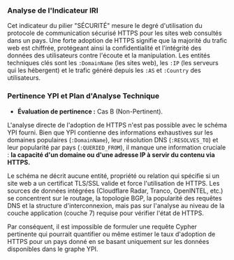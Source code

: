 ### Analyse de l'Indicateur IRI

Cet indicateur du pilier "SÉCURITÉ" mesure le degré d'utilisation du protocole de communication sécurisé HTTPS pour les sites web consultés dans un pays. Une forte adoption de HTTPS signifie que la majorité du trafic web est chiffrée, protégeant ainsi la confidentialité et l'intégrité des données des utilisateurs contre l'écoute et la manipulation. Les entités techniques clés sont les `:DomainName` (les sites web), les `:IP` (les serveurs qui les hébergent) et le trafic généré depuis les `:AS` et `:Country` des utilisateurs.

### Pertinence YPI et Plan d'Analyse Technique

* **Évaluation de pertinence :** Cas B (Non-Pertinent).

L'analyse directe de l'adoption de HTTPS n'est pas possible avec le schéma YPI fourni. Bien que YPI contienne des informations exhaustives sur les domaines populaires (`:DomainName`), leur résolution DNS (`:RESOLVES_TO`) et leur popularité par pays (`:QUERIED_FROM`), il manque une information cruciale : **la capacité d'un domaine ou d'une adresse IP à servir du contenu via HTTPS.**

Le schéma ne décrit aucune entité, propriété ou relation qui spécifie si un site web a un certificat TLS/SSL valide et force l'utilisation de HTTPS. Les sources de données intégrées (Cloudflare Radar, Tranco, OpenINTEL, etc.) se concentrent sur le routage, la topologie BGP, la popularité des requêtes DNS et la structure d'interconnexion, mais pas sur l'analyse au niveau de la couche application (couche 7) requise pour vérifier l'état de HTTPS.

Par conséquent, il est impossible de formuler une requête Cypher pertinente qui pourrait quantifier ou même estimer le taux d'adoption de HTTPS pour un pays donné en se basant uniquement sur les données disponibles dans le graphe YPI.